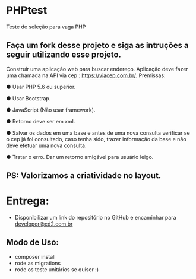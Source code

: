 # PHPtest

Teste de seleção para vaga PHP

## Faça um fork desse projeto e siga as intruções a seguir utilizando esse projeto.

Construir uma aplicação web para buscar endereço. Aplicação deve fazer uma chamada na API via cep : https://viacep.com.br/.
Premissas:

  ● Usar PHP 5.6 ou superior.
  
  ● Usar Bootstrap.
  
  ● JavaScript (Não usar framework).
  
  ● Retorno deve ser em xml.
  
  ● Salvar os dados em uma base e antes de uma nova consulta verificar se o cep já foi consultado, caso tenha sido, trazer    informação da base e não deve efetuar uma nova consulta.
  
  ● Tratar o erro. Dar um retorno amigável para usuário leigo.
  
  
## PS: Valorizamos a criatividade no layout.

# Entrega: 
 * Disponibilizar um link do repositório no GitHub e encaminhar para developer@cd2.com.br


## Modo de Uso:
 * composer install
 * rode as migrations
 * rode os teste unitários se quiser :)
